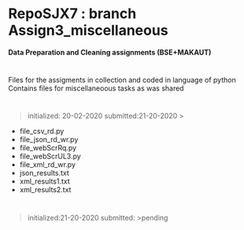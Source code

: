 # RepoSJX7 : branch Assign3_miscellaneous
__Data Preparation and Cleaning assignments (BSE+MAKAUT)__
#
Files for the assigments in collection and coded in language of python 
Contains files for miscellaneoous tasks as was shared 
# 
>initialized: 20-02-2020 submitted:21-20-2020 >
- file_csv_rd.py
- file_json_rd_wr.py
- file_webScrRq.py
- file_webScrUL3.py 
- file_xml_rd_wr.py
- json_results.txt
- xml_results1.txt 
- xml_results2.txt
# 
>initialized:21-20-2020 submitted: >pending
